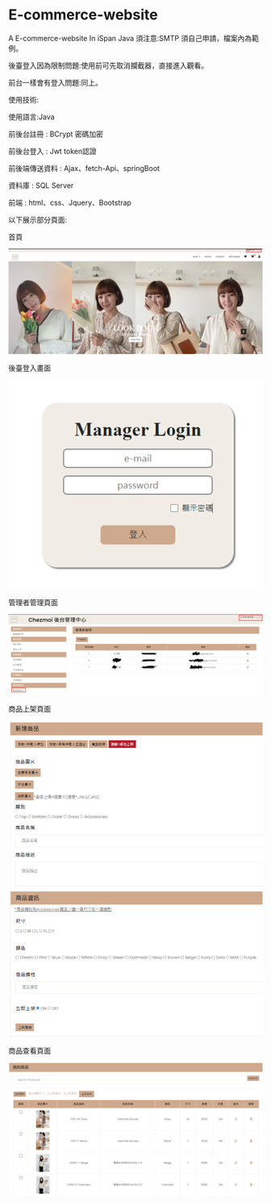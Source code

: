 # E-commerce-website

A E-commerce-website In iSpan Java
須注意:SMTP 須自己申請，檔案內為範例。

後臺登入因為限制問題:使用前可先取消攔截器，直接進入觀看。

前台一樣會有登入問題:同上。

使用技術:

使用語言:Java

前後台註冊 :  BCrypt 密碼加密

前後台登入 :  Jwt token認證

前後端傳送資料 : Ajax、fetch-Api、springBoot

資料庫 : SQL Server

前端 : html、css、Jquery、Bootstrap



以下展示部分頁面:

首頁

![image](https://github.com/AJing17/E-commerce-website/blob/main/homepage_1.png)



後臺登入畫面

![image](https://github.com/AJing17/E-commerce-website/blob/main/image-20221112222358808.png)



管理者管理頁面

![image](https://github.com/AJing17/E-commerce-website/blob/main/image-20221112222735185.png)

商品上架頁面

![image](https://github.com/AJing17/E-commerce-website/blob/main/image-20221112222850130.png)

商品查看頁面

![image](https://github.com/AJing17/E-commerce-website/blob/main/image-20221112222924238.png)

